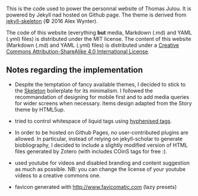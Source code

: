 This is the code used to power the personnal website of Thomas Julou. It is powered by Jekyll nad hosted on Github page.
The theme is derived from [jekyll-skeleton](https://github.com/awochna/jekyll-skeleton/) (© 2016 Alex Wynter).

The code of this website (everything **but** media, Markdown (.md) and YAML (.yml) files) is distributed under the MIT license.
The content of this website (Markdown (.md) and YAML (.yml) files) is distributed under a [Creative Commons Attribution-ShareAlike 4.0 International License](http://creativecommons.org/licenses/by-sa/4.0/).


## Notes regarding the implementation

- Despite the temptation of fancy available themes, I decided to stick to the [Skeleton](http://getskeleton.com) boilerplate for its minimalism. I followed the recommandation of designing for mobile first and to add media queries for wider screens when necessary.
Items design adapted from the Story theme by HTML5up.

- tried to control whitespace of liquid tags using [hyphenised tags](https://shopify.github.io/liquid/basics/whitespace/).

- In order to be hosted on Github Pages, no user-contributed plugins are allowed. In particular, instead of relying on jekyll-scholar to generate biobliography, I decided to include a slightly modified version of HTML files generated by Zotero (with includes COinS tags for free :).

- used youtube for videos and disabled branding and content suggestion as much as possible. NB: you can change the license of your youtube videos to a creative commons one.

- favicon generated with http://www.favicomatic.com (lazy presets)
